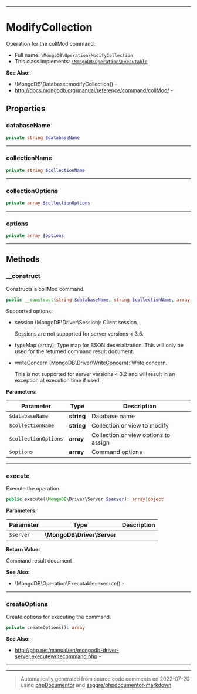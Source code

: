 ***

# ModifyCollection

Operation for the collMod command.



* Full name: `\MongoDB\Operation\ModifyCollection`
* This class implements:
[`\MongoDB\Operation\Executable`](./Executable.md)

**See Also:**

* \MongoDB\Database::modifyCollection() - 
* http://docs.mongodb.org/manual/reference/command/collMod/ - 



## Properties


### databaseName



```php
private string $databaseName
```






***

### collectionName



```php
private string $collectionName
```






***

### collectionOptions



```php
private array $collectionOptions
```






***

### options



```php
private array $options
```






***

## Methods


### __construct

Constructs a collMod command.

```php
public __construct(string $databaseName, string $collectionName, array $collectionOptions, array $options = []): mixed
```

Supported options:

* session (MongoDB\Driver\Session): Client session.

  Sessions are not supported for server versions < 3.6.

* typeMap (array): Type map for BSON deserialization. This will only be
  used for the returned command result document.

* writeConcern (MongoDB\Driver\WriteConcern): Write concern.

  This is not supported for server versions < 3.2 and will result in an
  exception at execution time if used.






**Parameters:**

| Parameter | Type | Description |
|-----------|------|-------------|
| `$databaseName` | **string** | Database name |
| `$collectionName` | **string** | Collection or view to modify |
| `$collectionOptions` | **array** | Collection or view options to assign |
| `$options` | **array** | Command options |




***

### execute

Execute the operation.

```php
public execute(\MongoDB\Driver\Server $server): array|object
```








**Parameters:**

| Parameter | Type | Description |
|-----------|------|-------------|
| `$server` | **\MongoDB\Driver\Server** |  |


**Return Value:**

Command result document


**See Also:**

* \MongoDB\Operation\Executable::execute() - 

***

### createOptions

Create options for executing the command.

```php
private createOptions(): array
```










**See Also:**

* http://php.net/manual/en/mongodb-driver-server.executewritecommand.php - 

***


***
> Automatically generated from source code comments on 2022-07-20 using [phpDocumentor](http://www.phpdoc.org/) and [saggre/phpdocumentor-markdown](https://github.com/Saggre/phpDocumentor-markdown)
